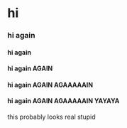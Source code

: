 # hi
### hi again
#### hi again
#### hi again AGAIN
#### hi again AGAIN AGAAAAAIN
#### hi again AGAIN AGAAAAAIN YAYAYA
this probably looks real stupid
